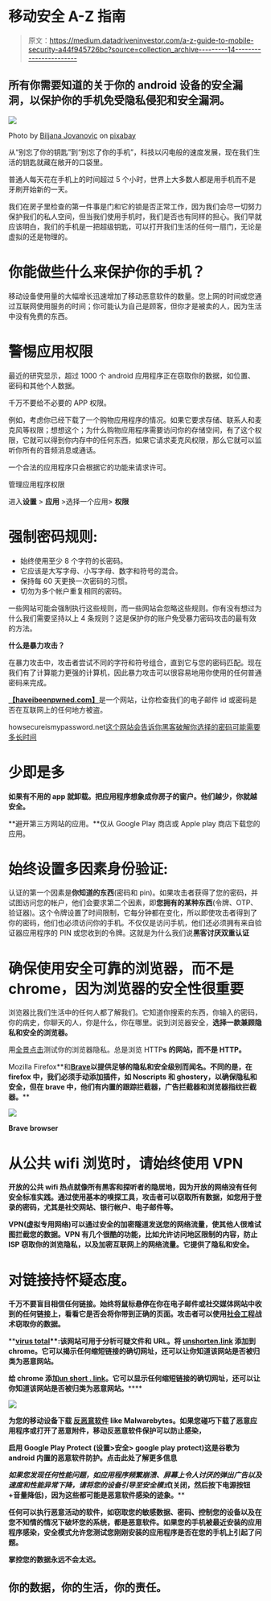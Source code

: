 # 移动安全 A-Z 指南

> 原文：<https://medium.datadriveninvestor.com/a-z-guide-to-mobile-security-a44f945726bc?source=collection_archive---------14----------------------->

## 所有你需要知道的关于你的 android 设备的安全漏洞，以保护你的手机免受隐私侵犯和安全漏洞。

![](img/078bd5594b41a6a37c4469ceac28116c.png)

Photo by [Biljana Jovanovic](https://pixabay.com/users/biljast-2868488/) on [pixabay](http://pixabay.com)

从“别忘了你的钥匙”到“别忘了你的手机”，科技以闪电般的速度发展，现在我们生活的钥匙就藏在敞开的口袋里。

普通人每天花在手机上的时间超过 5 个小时，世界上大多数人都是用手机而不是牙刷开始新的一天。

我们在房子里检查的第一件事是门和它的锁是否正常工作，因为我们会尽一切努力保护我们的私人空间，但当我们使用手机时，我们是否也有同样的担心。我们早就应该明白，我们的手机是一把超级钥匙，可以打开我们生活的任何一扇门，无论是虚拟的还是物理的。

# 你能做些什么来保护你的手机？

移动设备使用量的大幅增长迅速增加了移动恶意软件的数量。您上网的时间或您通过互联网使用服务的时间；你可能认为自己是顾客，但你才是被卖的人，因为生活中没有免费的东西。

# 警惕应用权限

最近的研究显示，超过 1000 个 android 应用程序正在窃取你的数据，如位置、密码和其他个人数据。

千万不要给不必要的 APP 权限。

例如，考虑你已经下载了一个购物应用程序的情况。如果它要求存储、联系人和麦克风等权限；想想这个；为什么购物应用程序需要访问你的存储空间，有了这个权限，它就可以得到你内存中的任何东西，如果它请求麦克风权限，那么它就可以监听你所有的音频消息或通话。

一个合法的应用程序只会根据它的功能来请求许可。

管理应用程序权限

进入**设置** > **应用** >选择一个应用> **权限**

# 强制密码规则:

*   始终使用至少 8 个字符的长密码。
*   它应该是大写字母、小写字母、数字和符号的混合。
*   保持每 60 天更换一次密码的习惯。
*   切勿为多个帐户重复相同的密码。

一些网站可能会强制执行这些规则，而一些网站会忽略这些规则。你有没有想过为什么我们需要坚持以上 4 条规则？这是保护你的账户免受暴力密码攻击的最有效的方法。

**什么是暴力攻击？**

在暴力攻击中，攻击者尝试不同的字符和符号组合，直到它与您的密码匹配。现在我们有了计算能力更强的计算机，因此暴力攻击可以很容易地用你使用的任何普通密码来完成。

[**【haveibeenpwned.com】**](https://haveibeenpwned.com/)是一个网站，让你检查我们的电子邮件 id 或密码是否在互联网上的任何地方被盗。

howsecureismypassword.net[这个网站会告诉你黑客破解你选择的密码可能需要多长时间](https://howsecureismypassword.net/)

# 少即是多

**如果有不用的 app 就卸载。把应用程序想象成你房子的窗户。他们越少，你就越安全。**

**避开第三方网站的应用。**仅从 Google Play 商店或 Apple play 商店下载您的应用。

# 始终设置多因素身份验证:

认证的第一个因素是**你知道的东西**(密码和 pin)。如果攻击者获得了您的密码，并试图访问您的帐户，他们会要求第二个因素，即**您拥有的某种东西**(令牌、OTP、验证器)。这个令牌设置了时间限制，它每分钟都在变化，所以即使攻击者得到了你的密码，他们也必须访问你的手机。不仅仅是访问手机，他们还必须拥有来自验证器应用程序的 PIN 或您收到的令牌。这就是为什么我们说**黑客讨厌双重认证**

# 确保使用安全可靠的浏览器，而不是 chrome，因为浏览器的安全性很重要

浏览器比我们生活中的任何人都了解我们。它知道你搜索的东西，你输入的密码，你的病史，你聊天的人，你是什么，你在哪里。说到浏览器安全，**选择一款兼顾隐私和安全的浏览器。**

用[全景点击](https://panopticlick.eff.org/cy)测试你的浏览器隐私。总是浏览 HTTP**s 的网站，而不是 HTTP。**

Mozilla Firefox**和[**Brave**](https://brave.com/)**以提供足够的隐私和安全级别而闻名。不同的是，在 firefox 中，我们必须手动添加插件，如 Noscripts 和 ghostery，以确保隐私和安全，但在 brave 中，他们有内置的跟踪拦截器，广告拦截器和浏览器指纹拦截器。****

****![](img/86eaa18c9628eaacaca4f3a1b21e1018.png)****

****Brave browser****

# ****从公共 wifi 浏览时，请始终使用 VPN****

****开放的公共 wifi 热点就像所有黑客和探听者的隐居地，因为开放的网络没有任何安全标准实践。通过使用基本的嗅探工具，攻击者可以窃取所有数据，如您用于登录的密码，尤其是社交网站、银行帐户、电子邮件等。****

****VPN(虚拟专用网络)可以通过安全的加密隧道发送您的网络流量，使其他人很难试图拦截您的数据。VPN 有几个很酷的功能，比如允许访问地区限制的内容，防止 ISP 窃取你的浏览隐私，以及加密互联网上的网络流量。它提供了隐私和安全。****

# ****对链接持怀疑态度。****

****千万不要盲目相信任何链接。始终将鼠标悬停在你在电子邮件或社交媒体网站中收到的任何链接上，看看它是否会将你带到正确的页面。攻击者可以使用[社会工程](https://usa.kaspersky.com/resource-center/definitions/what-is-social-engineering)战术窃取你的数据。****

****[**virus total**](https://www.virustotal.com/gui/)**:**该网站可用于分析可疑文件和 URL。将 [unshorten.link](https://unshorten.link/) 添加到 chrome。它可以揭示任何缩短链接的确切网址，还可以让你知道该网站是否被归类为恶意网站。****

******给 chrome 添加**[**un short . link**](https://unshorten.link/)**。它可以显示任何缩短链接的确切网址，还可以让你知道该网站是否被归类为恶意网站。******

****![](img/6220f596172722471d6f38bb50870866.png)****

******为您的移动设备下载** [**反恶意软件**](https://www.malwarebytes.com/android/) **like Malwarebytes。如果您碰巧下载了恶意应用程序或打开了恶意附件，移动反恶意软件保护可以防止感染，******

******启用 Google Play Protect** (设置>安全> google play protect)这是谷歌为 android 内置的恶意软件防护。点击此处了解更多信息****

******如果您发现任何性能问题，如应用程序频繁崩溃、屏幕上令人讨厌的弹出广告以及速度和性能异常下降，请将您的设备引导至*安全模式*(关闭，然后按下电源按钮+音量降低)，因为这些都可能是恶意软件感染的迹象。******

****任何可以执行恶意活动的软件，如窃取您的敏感数据、密码、控制您的设备以及在您不知情的情况下破坏您的系统，都是**恶意软件**。如果您的手机被最近安装的应用程序感染，安全模式允许您测试您刚刚安装的应用程序是否在您的手机上引起了问题。****

****掌控您的数据永远不会太迟。****

## ****你的数据，你的生活，你的责任。****